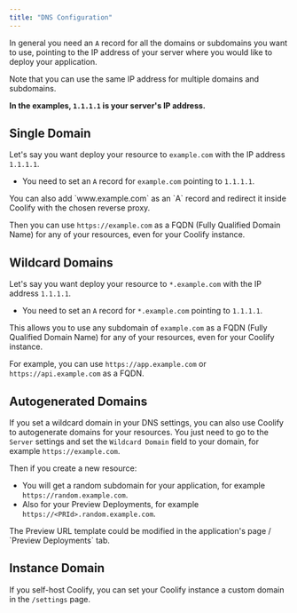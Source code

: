 ```yaml
---
title: "DNS Configuration"
---
```


In general you need an `A` record for all the domains or subdomains you want to use, pointing to the IP address of your server where you would like to deploy your application.

Note that you can use the same IP address for multiple domains and subdomains.

**In the examples, `1.1.1.1` is your server's IP address.**

## Single Domain

Let's say you want deploy your resource to `example.com` with the IP address `1.1.1.1`.

- You need to set an `A` record for `example.com` pointing to `1.1.1.1`.

<Aside type="tip">
  You can also add `www.example.com` as an `A` record and redirect it inside
  Coolify with the chosen reverse proxy.
</Aside>

Then you can use `https://example.com` as a FQDN (Fully Qualified Domain Name) for any of your resources, even for your Coolify instance.

## Wildcard Domains

Let's say you want deploy your resource to `*.example.com` with the IP address `1.1.1.1`.

- You need to set an `A` record for `*.example.com` pointing to `1.1.1.1`.

This allows you to use any subdomain of `example.com` as a FQDN (Fully Qualified Domain Name) for any of your resources, even for your Coolify instance.

For example, you can use `https://app.example.com` or `https://api.example.com` as a FQDN.

## Autogenerated Domains

If you set a wildcard domain in your DNS settings, you can also use Coolify to autogenerate domains for your resources.
You just need to go to the `Server` settings and set the `Wildcard Domain` field to your domain, for example `https://example.com`.

Then if you create a new resource:

- You will get a random subdomain for your application, for example `https://random.example.com`.
- Also for your Preview Deployments, for example `https://<PRId>.random.example.com`.

<Aside type="tip">
  The Preview URL template could be modified in the application's page /
  `Preview Deployments` tab.
</Aside>

## Instance Domain

If you self-host Coolify, you can set your Coolify instance a custom domain in the `/settings` page.
